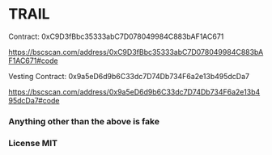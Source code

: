 # TRAIL

Contract: 0xC9D3fBbc35333abC7D078049984C883bAF1AC671

https://bscscan.com/address/0xC9D3fBbc35333abC7D078049984C883bAF1AC671#code

Vesting Contract: 0x9a5eD6d9b6C33dc7D74Db734F6a2e13b495dcDa7

https://bscscan.com/address/0x9a5eD6d9b6C33dc7D74Db734F6a2e13b495dcDa7#code

### Anything other than the above is fake

### License MIT
